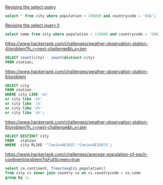 [Revising the select query](https://www.hackerrank.com/challenges/revising-the-select-query/problem)

~~~sql
select * from city where population > 100000 and countrycode = 'USA';
~~~

[Revising the select query II](https://www.hackerrank.com/challenges/revising-the-select-query-2/problem)

~~~sql
select name from city where population > 120000 and countrycode = 'USA';
~~~

https://www.hackerrank.com/challenges/weather-observation-station-4/problem?h_r=next-challenge&h_v=zen

~~~sql
SELECT count(city) - count(distinct city) 
FROM station;
~~~

https://www.hackerrank.com/challenges/weather-observation-station-6/problem

~~~sql
SELECT city 
FROM station 
WHERE city LIKE 'a%' 
or city like 'e%'
or city like 'i%'
or city like 'o%'
or city like 'u%';
~~~

https://www.hackerrank.com/challenges/weather-observation-station-8/problem?h_r=next-challenge&h_v=zen

~~~sql
SELECT DISTINCT city
FROM   station
WHERE  city RLIKE '^[aeiouAEIOU].*[aeiouAEIOU]$';
~~~

https://www.hackerrank.com/challenges/average-population-of-each-continent/problem?isFullScreen=true

~~~sql
select co.continent, floor(avg(ci.population))
from city ci inner join country co on ci.countrycode = co.code
group by 1;
~~~



